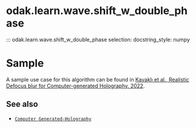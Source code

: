 # odak.learn.wave.shift_w_double_phase

::: odak.learn.wave.shift_w_double_phase
    selection:
        docstring_style: numpy

# Sample
A sample use case for this algorithm can be found in [Kavaklı et al., Realistic Defocus blur for Computer-generated Holography, 2022](https://github.com/complight/realistic_defocus/blob/ef303f48b13dd35712388c24f971cc8fac0b5ae7/optimisation/optimisation.py#L278-L284).

## See also

* [`Computer Generated-Holography`](../../../cgh.md)

